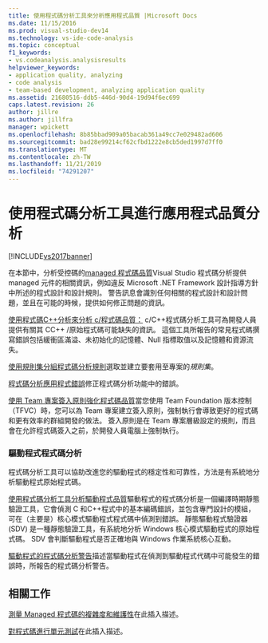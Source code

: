```yaml
---
title: 使用程式碼分析工具來分析應用程式品質 |Microsoft Docs
ms.date: 11/15/2016
ms.prod: visual-studio-dev14
ms.technology: vs-ide-code-analysis
ms.topic: conceptual
f1_keywords:
- vs.codeanalysis.analysisresults
helpviewer_keywords:
- application quality, analyzing
- code analysis
- team-based development, analyzing application quality
ms.assetid: 21680516-ddb5-446d-90d4-19d94f6ec699
caps.latest.revision: 26
author: jillre
ms.author: jillfra
manager: wpickett
ms.openlocfilehash: 8b85bbad909a05bacab361a49cc7e029482ad606
ms.sourcegitcommit: bad28e99214cf62cfbd1222e8cb5ded1997d7ff0
ms.translationtype: MT
ms.contentlocale: zh-TW
ms.lasthandoff: 11/21/2019
ms.locfileid: "74291207"
---
```

# <a name="analyzing-application-quality-by-using-code-analysis-tools"></a>使用程式碼分析工具進行應用程式品質分析
[!INCLUDE[vs2017banner](../includes/vs2017banner.md)]

在本節中，分析受控碼的[managed 程式碼品質](../code-quality/analyzing-managed-code-quality-by-using-code-analysis.md)Visual Studio 程式碼分析提供 managed 元件的相關資訊，例如違反 Microsoft .NET Framework 設計指導方針中所述的程式設計和設計規則。 警告訊息會識別任何相關的程式設計和設計問題，並且在可能的時候，提供如何修正問題的資訊。

 [使用程式碼C++分析來分析 c/程式碼品質：](../code-quality/analyzing-c-cpp-code-quality-by-using-code-analysis.md) c/C++程式碼分析工具可為開發人員提供有關其 CC++ /原始程式碼可能缺失的資訊。 這個工具所報告的常見程式碼撰寫錯誤包括緩衝區滿溢、未初始化的記憶體、Null 指標取值以及記憶體和資源流失。

 [使用規則集分組程式碼分析規則](../code-quality/using-rule-sets-to-group-code-analysis-rules.md)選取並建立要套用至專案的*規則集*。

 [程式碼分析應用程式錯誤](../code-quality/code-analysis-application-errors.md)修正程式碼分析功能中的錯誤。

 [使用 Team 專案簽入原則強化程式碼品質](../code-quality/enhancing-code-quality-with-team-project-check-in-policies.md)當您使用 Team Foundation 版本控制（TFVC）時，您可以為 Team 專案建立簽入原則，強制執行會導致更好的程式碼和更有效率的群組開發的做法。 簽入原則是在 Team 專案層級設定的規則，而且會在允許程式碼簽入之前，於開發人員電腦上強制執行。

### <a name="code-analysis-for-drivers"></a>驅動程式程式碼分析
 程式碼分析工具可以協助改進您的驅動程式的穩定性和可靠性，方法是有系統地分析驅動程式原始程式碼。

 [使用程式碼分析工具分析驅動程式品質](/windows-hardware/drivers/devtest/tools-for-verifying-drivers)驅動程式的程式碼分析是一個編譯時期靜態驗證工具，它會偵測 C 和C++程式中的基本編碼錯誤，並包含專門設計的模組，可在（主要是）核心模式驅動程式程式碼中偵測到錯誤。 靜態驅動程式驗證器 (SDV) 是一種靜態驗證工具，有系統地分析 Windows 核心模式驅動程式的原始程式碼。 SDV 會判斷驅動程式是否正確地與 Windows 作業系統核心互動。

 [驅動程式的程式碼分析警告](https://go.microsoft.com/fwlink/?LinkId=225920)描述當驅動程式在偵測到驅動程式代碼中可能發生的錯誤時，所報告的程式碼分析警告。

## <a name="related-tasks"></a>相關工作
 [測量 Managed 程式碼的複雜度和維護性](../code-quality/measuring-complexity-and-maintainability-of-managed-code.md)在此插入描述。

 [對程式碼進行單元測試](../test/unit-test-your-code.md)在此插入描述。
